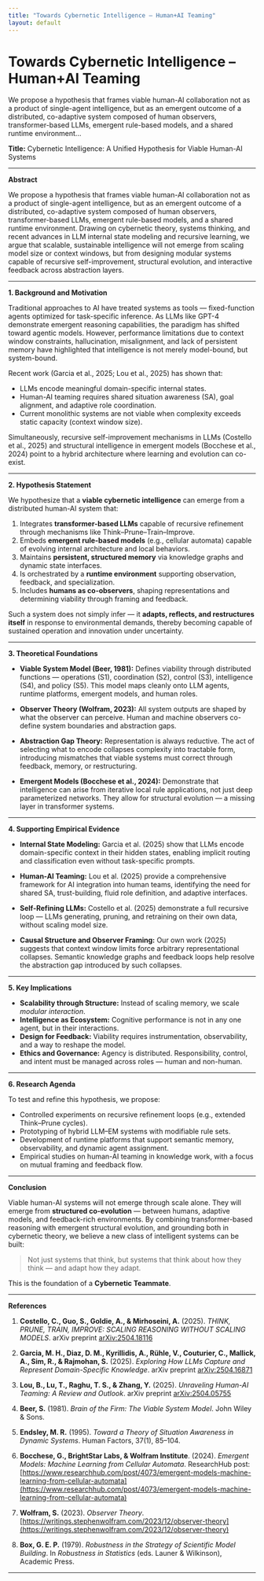 ```yaml
---
title: "Towards Cybernetic Intelligence – Human+AI Teaming"
layout: default
---
```


# Towards Cybernetic Intelligence – Human+AI Teaming

We propose a hypothesis that frames viable human-AI collaboration not as a product of single-agent intelligence, but as an emergent outcome of a distributed, co-adaptive system composed of human observers, transformer-based LLMs, emergent rule-based models, and a shared runtime environment...

**Title:**
Cybernetic Intelligence: A Unified Hypothesis for Viable Human-AI Systems

---

**Abstract**

We propose a hypothesis that frames viable human-AI collaboration not as a product of single-agent intelligence, but as an emergent outcome of a distributed, co-adaptive system composed of human observers, transformer-based LLMs, emergent rule-based models, and a shared runtime environment. Drawing on cybernetic theory, systems thinking, and recent advances in LLM internal state modeling and recursive learning, we argue that scalable, sustainable intelligence will not emerge from scaling model size or context windows, but from designing modular systems capable of recursive self-improvement, structural evolution, and interactive feedback across abstraction layers.

---

**1. Background and Motivation**

Traditional approaches to AI have treated systems as tools — fixed-function agents optimized for task-specific inference. As LLMs like GPT-4 demonstrate emergent reasoning capabilities, the paradigm has shifted toward agentic models. However, performance limitations due to context window constraints, hallucination, misalignment, and lack of persistent memory have highlighted that intelligence is not merely model-bound, but system-bound.

Recent work (Garcia et al., 2025; Lou et al., 2025) has shown that:
- LLMs encode meaningful domain-specific internal states.
- Human-AI teaming requires shared situation awareness (SA), goal alignment, and adaptive role coordination.
- Current monolithic systems are not viable when complexity exceeds static capacity (context window size).

Simultaneously, recursive self-improvement mechanisms in LLMs (Costello et al., 2025) and structural intelligence in emergent models (Bocchese et al., 2024) point to a hybrid architecture where learning and evolution can co-exist.

---

**2. Hypothesis Statement**

We hypothesize that a **viable cybernetic intelligence** can emerge from a distributed human-AI system that:
1. Integrates **transformer-based LLMs** capable of recursive refinement through mechanisms like Think–Prune–Train–Improve.
2. Embeds **emergent rule-based models** (e.g., cellular automata) capable of evolving internal architecture and local behaviors.
3. Maintains **persistent, structured memory** via knowledge graphs and dynamic state interfaces.
4. Is orchestrated by a **runtime environment** supporting observation, feedback, and specialization.
5. Includes **humans as co-observers**, shaping representations and determining viability through framing and feedback.

Such a system does not simply infer — it **adapts, reflects, and restructures itself** in response to environmental demands, thereby becoming capable of sustained operation and innovation under uncertainty.

---

**3. Theoretical Foundations**

- **Viable System Model (Beer, 1981):** Defines viability through distributed functions — operations (S1), coordination (S2), control (S3), intelligence (S4), and policy (S5). This model maps cleanly onto LLM agents, runtime platforms, emergent models, and human roles.

- **Observer Theory (Wolfram, 2023):** All system outputs are shaped by what the observer can perceive. Human and machine observers co-define system boundaries and abstraction gaps.

- **Abstraction Gap Theory:** Representation is always reductive. The act of selecting what to encode collapses complexity into tractable form, introducing mismatches that viable systems must correct through feedback, memory, or restructuring.

- **Emergent Models (Bocchese et al., 2024):** Demonstrate that intelligence can arise from iterative local rule applications, not just deep parameterized networks. They allow for structural evolution — a missing layer in transformer systems.

---

**4. Supporting Empirical Evidence**

- **Internal State Modeling:** Garcia et al. (2025) show that LLMs encode domain-specific context in their hidden states, enabling implicit routing and classification even without task-specific prompts.

- **Human-AI Teaming:** Lou et al. (2025) provide a comprehensive framework for AI integration into human teams, identifying the need for shared SA, trust-building, fluid role definition, and adaptive interfaces.

- **Self-Refining LLMs:** Costello et al. (2025) demonstrate a full recursive loop — LLMs generating, pruning, and retraining on their own data, without scaling model size.

- **Causal Structure and Observer Framing:** Our own work (2025) suggests that context window limits force arbitrary representational collapses. Semantic knowledge graphs and feedback loops help resolve the abstraction gap introduced by such collapses.

---

**5. Key Implications**

- **Scalability through Structure:** Instead of scaling memory, we scale *modular interaction*.
- **Intelligence as Ecosystem:** Cognitive performance is not in any one agent, but in their interactions.
- **Design for Feedback:** Viability requires instrumentation, observability, and a way to reshape the model.
- **Ethics and Governance:** Agency is distributed. Responsibility, control, and intent must be managed across roles — human and non-human.

---

**6. Research Agenda**

To test and refine this hypothesis, we propose:
- Controlled experiments on recursive refinement loops (e.g., extended Think–Prune cycles).
- Prototyping of hybrid LLM–EM systems with modifiable rule sets.
- Development of runtime platforms that support semantic memory, observability, and dynamic agent assignment.
- Empirical studies on human-AI teaming in knowledge work, with a focus on mutual framing and feedback flow.

---

**Conclusion**

Viable human-AI systems will not emerge through scale alone. They will emerge from **structured co-evolution** — between humans, adaptive models, and feedback-rich environments. By combining transformer-based reasoning with emergent structural evolution, and grounding both in cybernetic theory, we believe a new class of intelligent systems can be built:
> Not just systems that think, but systems that think about how they think — and adapt how they adapt.

This is the foundation of a **Cybernetic Teammate**.

---

**References**

1. **Costello, C., Guo, S., Goldie, A., & Mirhoseini, A.** (2025). *THINK, PRUNE, TRAIN, IMPROVE: SCALING REASONING WITHOUT SCALING MODELS*. arXiv preprint [arXiv:2504.18116](https://arxiv.org/abs/2504.18116)

2. **Garcia, M. H., Diaz, D. M., Kyrillidis, A., Rühle, V., Couturier, C., Mallick, A., Sim, R., & Rajmohan, S.** (2025). *Exploring How LLMs Capture and Represent Domain-Specific Knowledge*. arXiv preprint [arXiv:2504.16871](https://arxiv.org/abs/2504.16871)

3. **Lou, B., Lu, T., Raghu, T. S., & Zhang, Y.** (2025). *Unraveling Human-AI Teaming: A Review and Outlook*. arXiv preprint [arXiv:2504.05755](https://arxiv.org/abs/2504.05755)

4. **Beer, S.** (1981). *Brain of the Firm: The Viable System Model*. John Wiley & Sons.

5. **Endsley, M. R.** (1995). *Toward a Theory of Situation Awareness in Dynamic Systems*. Human Factors, 37(1), 85–104.

6. **Bocchese, G., BrightStar Labs, & Wolfram Institute**. (2024). *Emergent Models: Machine Learning from Cellular Automata*. ResearchHub post: [https://www.researchhub.com/post/4073/emergent-models-machine-learning-from-cellular-automata](https://www.researchhub.com/post/4073/emergent-models-machine-learning-from-cellular-automata)

7. **Wolfram, S.** (2023). *Observer Theory*. [https://writings.stephenwolfram.com/2023/12/observer-theory](https://writings.stephenwolfram.com/2023/12/observer-theory)

8. **Box, G. E. P.** (1979). *Robustness in the Strategy of Scientific Model Building*. In *Robustness in Statistics* (eds. Launer & Wilkinson), Academic Press.

---


